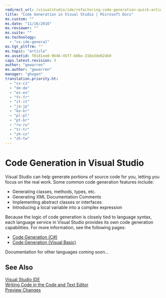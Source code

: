 ```yaml
---
redirect_url: /visualstudio/ide/refactoring-code-generation-quick-actions
title: "Code Generation in Visual Studio | Microsoft Docs"
ms.custom: ""
ms.date: "11/16/2016"
ms.reviewer: ""
ms.suite: ""
ms.technology: 
  - "vs-ide-general"
ms.tgt_pltfrm: ""
ms.topic: "article"
ms.assetid: f0181ee8-9b46-45f7-b86e-316e3de024b9
caps.latest.revision: 3
author: "gewarren"
ms.author: "gewarren"
manager: "ghogen"
translation.priority.ht: 
  - "cs-cz"
  - "de-de"
  - "es-es"
  - "fr-fr"
  - "it-it"
  - "ja-jp"
  - "ko-kr"
  - "pl-pl"
  - "pt-br"
  - "ru-ru"
  - "tr-tr"
  - "zh-cn"
  - "zh-tw"
---
```


# Code Generation in Visual Studio
Visual Studio can help generate portions of source code for you, letting you focus on the real work.  Some common code generation features include:  

* Generating classes, methods, types, etc.
* Generating XML Documentation Comments
* Implementing abstract classes or interfaces
* Introducing a local variable into a complex expression

Because the logic of code generation is closely tied to language syntax, each language service in Visual Studio provides its own code generation capabilities. For more information, see the following pages:  
  
* [Code Generation (C#)](../csharp-ide/code-generation-csharp.md)
* [Code Generation (Visual Basic)](../vb-ide/code-generation-vb.md)

Documentation for other languages coming soon...

## See Also  
[Visual Studio IDE](../ide/visual-studio-ide.md)   
[Writing Code in the Code and Text Editor](../ide/writing-code-in-the-code-and-text-editor.md)  
[Preview Changes](preview-changes.md)